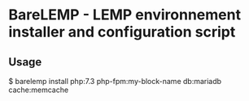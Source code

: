 # BareLEMP - LEMP environnement installer and configuration script

## Usage

$ barelemp install php:7.3 php-fpm:my-block-name db:mariadb cache:memcache
